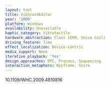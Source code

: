 ```yaml
---
layout: tool
title: VibScoreEditor
year: '2009'
platform: Windows
availability: Unavailable
haptic_category: Vibrotactile
hardware_abstraction: Class (ERM, Voice Coil)
driving_feature: Time
effect_localization: Device-centric
media_support: None
iterative_playback: 'Yes'
design_approaches: DPC, Process, Sequencing
interaction_metaphors: Keyframe, Score
---
```

10.1109/WHC.2009.4810816